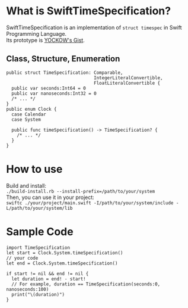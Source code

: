 # What is SwiftTimeSpecification?
SwiftTimeSpecification is an implementation of `struct timespec` in Swift Programming Language.  
Its prototype is [YOCKOW's Gist](https://gist.github.com/YOCKOW/12d9607cb30f40b79fb2).  

## Class, Structure, Enumeration
```
public struct TimeSpecification: Comparable,
                                 IntegerLiteralConvertible,
                                 FloatLiteralConvertible {
  public var seconds:Int64 = 0
  public var nanoseconds:Int32 = 0
  /* ... */
}
public enum Clock {
  case Calendar
  case System
  
  public func timeSpecification() -> TimeSpecification? {
    /* ... */
  }
}
```

# How to use
Build and install:  
`./build-install.rb --install-prefix=/path/to/your/system`  
Then, you can use it in your project:  
`swiftc ./your/project/main.swift -I/path/to/your/system/include -L/path/to/your/system/lib`  

# Sample Code
```
import TimeSpecification
let start = Clock.System.timeSpecification()
// your code
let end = Clock.System.timeSpecification()

if start != nil && end != nil {
  let duration = end! - start!
  // For example, duration == TimeSpecification(seconds:0, nanoseconds:100)
  print("\(duration)") 
}
```
